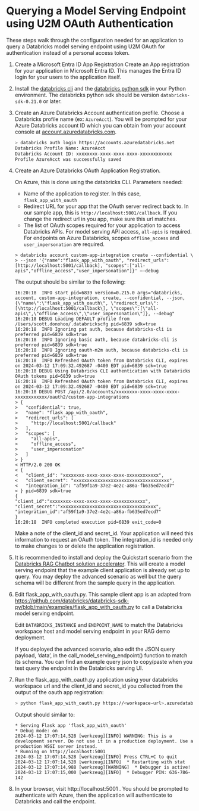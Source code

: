 # Querying a Model Serving Endpoint using U2M OAuth Authentication

These steps walk through the configuration needed for an application to query a Databricks model serving endpoint using U2M OAuth for authentication instead of a personal access token.

1. Create a Microsoft Entra ID App Registration
    Create an App registration for your application in Microsoft Entra ID.
    This manages the Entra ID login for your users to the application itself.

2. Install the [databricks cli](https://learn.microsoft.com/en-us/azure/databricks/dev-tools/cli/install) and the [databricks python sdk](https://docs.databricks.com/en/dev-tools/sdk-python.html#get-started-with-the-databricks-sdk-for-python) in your Python environment. The databricks python sdk should be version `databricks-sdk-0.21.0` or later.

3. Create an Azure Databricks Account authentication profile. Choose a Databricks profile name (ex: `AzureAcct`). You will be prompted for your Azure Databricks account ID which you can obtain from your account console at [account.azuredatabricks.com](https://account.azuredatabricks.com).


    ```bash
    > databricks auth login https://accounts.azuredatabricks.net
    Databricks Profile Name: AzureAcct
    Databricks Account ID: xxxxxxxx-xxxx-xxxx-xxxx-xxxxxxxxxxxx
    Profile AzureAcct was successfully saved
    ```

4. Create an Azure Databricks OAuth Application Registration.  

    On Azure, this is done using the databricks CLI. Parameters needed:  
    * Name of the application to register. In this case, `flask_app_with_oauth`  
    * Redirect URL for your app that the OAuth server redirect back to. In our sample app, this is `http://localhost:5001/callback`. If you change the redirect url in you app, make sure this url matches.  
    * The list of OAuth scopes required for your application to access Databricks APIs. For model serving API access, `all-apis` is required. For endpoints on Azure Databricks, scopes `offline_access` and `user_impersonation` are required.

    ```shell
    > databricks account custom-app-integration create --confidential \
    > --json '{"name":"flask_app_with_oauth", "redirect_urls":[http://localhost:5001/callback], "scopes":["all-apis","offline_access","user_impersonation"]}' –-debug
    ```

    The output should be similar to the following:

    ```
    16:20:18  INFO start pid=6839 version=0.215.0 args="databricks, account, custom-app-integration, create, --confidential, --json, {\"name\":\"flask_app_with_oauth\", \"redirect_urls\":[\http://localhost:5001/callback\], \"scopes\":[\"all-apis\",\"offline_access\",\"user_impersonation\"]}, --debug"
    16:20:18 DEBUG Loading DEFAULT profile from /Users/scott.donohoo/.databrickscfg pid=6839 sdk=true
    16:20:18  INFO Ignoring pat auth, because databricks-cli is preferred pid=6839 sdk=true
    16:20:18  INFO Ignoring basic auth, because databricks-cli is preferred pid=6839 sdk=true
    16:20:18  INFO Ignoring oauth-m2m auth, because databricks-cli is preferred pid=6839 sdk=true
    16:20:18  INFO Refreshed OAuth token from Databricks CLI, expires on 2024-03-12 17:09:32.492687 -0400 EDT pid=6839 sdk=true
    16:20:18 DEBUG Using Databricks CLI authentication with Databricks OAuth tokens pid=6839 sdk=true
    16:20:18  INFO Refreshed OAuth token from Databricks CLI, expires on 2024-03-12 17:09:32.492687 -0400 EDT pid=6839 sdk=true
    16:20:18 DEBUG POST /api/2.0/accounts/xxxxxxxx-xxxx-xxxx-xxxx-xxxxxxxxxxxx/oauth2/custom-app-integrations
    > {
    >   "confidential": true,
    >   "name": "flask_app_with_oauth",
    >   "redirect_urls": [
    >     "http://localhost:5001/callback"
    >   ],
    >   "scopes": [
    >     "all-apis",
    >     "offline_access",
    >     "user_impersonation"
    >   ]
    > }
    < HTTP/2.0 200 OK
    < {
    <   "client_id": "xxxxxxxx-xxxx-xxxx-xxxx-xxxxxxxxxxxx",
    <   "client_secret": "xxxxxxxxxxxxxxxxxxxxxxxxxxxxxxxxxxxx",
    <   "integration_id": "af59f1a9-37e2-4e2c-a86a-fb635ed7ecd7"
    < } pid=6839 sdk=true
    {
    "client_id":"xxxxxxxx-xxxx-xxxx-xxxx-xxxxxxxxxxxx",
    "client_secret":"xxxxxxxxxxxxxxxxxxxxxxxxxxxxxxxxxxxx",
    "integration_id":"af59f1a9-37e2-4e2c-a86a-fb635ed7ecd7"
    }
    16:20:18  INFO completed execution pid=6839 exit_code=0
    ```

    Make a note of the client_id and secret_id. Your application will need this information to request an OAuth token. The integration_id is needed only to make changes to or delete the application registration.

5. It is recommended to install and deploy the Quickstart scenario from the [Databricks RAG Chatbot solution accelerator](https://www.databricks.com/resources/demos/tutorials/data-science-and-ai/lakehouse-ai-deploy-your-llm-chatbot). This will create a model serving endpoint that the example client application is already set up to query. You may deploy the advanced scenario as well but the query schema will be different from the sample query in the application.  

6. Edit flask_app_with_oauth.py. This sample client app is an  adapted from https://github.com/databricks/databricks-sdk-py/blob/main/examples/flask_app_with_oauth.py to call a Databricks model serving endpoint.  

    Edit `DATABRICKS_INSTANCE` and `ENDPOINT_NAME` to match the Databricks workspace host and model serving endpoint in your RAG demo deployment.

    If you deployed the advanced scenario, also edit the JSON query payload, ‘data’, in the call_model_serving_endpoint() function to match its schema. You can find an example query json to copy/paste when you test query the endpoint in the Databricks serving UI.


7. Run the flask_app_with_oauth.py application using your databricks workspace url and the client_id and secret_id you collected from the output of the oauth app registration:

    ```bash
    > python flask_app_with_oauth.py https://<workspace-url>.azuredatabricks.net/ --client_id xxxxxxxx-xxxx-xxxx-xxxx-xxxxxxxxxxxx  --client_secret xxxxxxxxxxxxxxxxxxxxxxxxxxxxxxxxxxxx
    ```

    Output should similar to:

    ```
    * Serving Flask app 'flask_app_with_oauth'
    * Debug mode: on
    2024-03-12 17:07:14,528 [werkzeug][INFO] WARNING: This is a development server. Do not use it in a production deployment. Use a production WSGI server instead.
    * Running on http://localhost:5001
    2024-03-12 17:07:14,528 [werkzeug][INFO] Press CTRL+C to quit
    2024-03-12 17:07:14,528 [werkzeug][INFO]  * Restarting with stat
    2024-03-12 17:07:14,988 [werkzeug][WARNING]  * Debugger is active!
    2024-03-12 17:07:15,000 [werkzeug][INFO]  * Debugger PIN: 636-786-142
    ```
 

8. In your browser, visit http://localhost:5001 . You should be prompted to authenticate with Azure, then the application will authenticate to Databricks and call the endpoint.